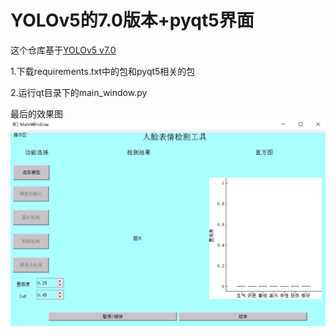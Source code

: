 

# YOLOv5的7.0版本+pyqt5界面

这个仓库基于[YOLOv5 v7.0](https://github.com/ultralytics/yolov5/tree/v7.0)

1.下载requirements.txt中的包和pyqt5相关的包

2.运行qt目录下的main_window.py



最后的效果图
![img.png](img.png)

